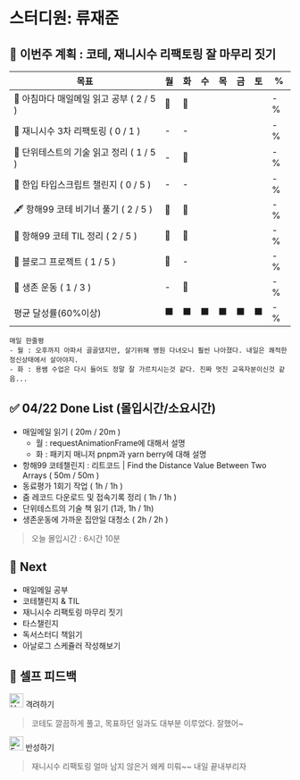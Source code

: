 # 스터디원: 류재준

## 🚀 이번주 계획 : 코테, 재니시수 리팩토링 잘 마무리 짓기

| 목표                            | 월   | 화   | 수   | 목   | 금   | 토   | %   |
| ------------------------------- | --- | --- | --- | --- | --- | --- | --- |
| 📰 아침마다 매일메일 읽고 공부 ( 2 / 5 ) |🌠|🌠||||| -% |
| 🚗 재니시수 3차 리팩토링 ( 0 / 1 ) |-|-||||| -% |
| 📖 단위테스트의 기술 읽고 정리 ( 1 / 5 ) |-|🌠||||| -% |
| 📌 한입 타입스크립트 챌린지 ( 0 / 5 ) |-|-||||| -% |
| 🖋️ 항해99 코테 비기너 풀기 ( 2 / 5 ) |🌠|🌠||||| -% |
| 🧵 항해99 코테 TIL 정리 ( 2 / 5 ) |🌠|🌠||||| -% |
| 👀 블로그 프로젝트 ( 1 / 5 ) |🌠|-||||| -% |
| 💪 생존 운동 ( 1 / 3 )               |-|🌠||||| -% |
| 평균 달성률(60%이상)      |⬛|⬛|⬛|⬛|⬛|⬛|  -% |


```text
매일 한줄평
- 월 : 오후까지 아파서 골골댔지만, 살기위해 병원 다녀오니 훨씬 나아졌다. 내일은 쾌적한 정신상태에서 살아야지.
- 화 : 용쌤 수업은 다시 들어도 정말 잘 가르치시는것 같다. 진짜 멋진 교육자분이신것 같음...
```

## ✅ 04/22 Done List (몰입시간/소요시간) 
- 매일메일 읽기 ( 20m / 20m )
  - 월 : requestAnimationFrame에 대해서 설명
  - 화 : 패키지 매니저 pnpm과 yarn berry에 대해 설명
- 항해99 코테챌린지 : 리트코드 | Find the Distance Value Between Two Arrays ( 50m / 50m )
- 동료평가 1회기 작업 ( 1h / 1h )
- 줌 레코드 다운로드 및 접속기록 정리 ( 1h / 1h )
- 단위테스트의 기술 책 읽기 (1과, 1h / 1h)
- 생존운동에 가까운 집안일 대청소 ( 2h / 2h )
> 오늘 몰입시간 : 6시간 10분

## 🌱 Next
-  매일메일 공부
-  코테챌린지 & TIL
-  재니시수 리팩토링 마무리 짓기
-  타스챌린지
-  독서스터디 책읽기
-  아날로그 스케쥴러 작성해보기

## 🎉 셀프 피드백

<img src="https://raw.githubusercontent.com/Tarikul-Islam-Anik/Animated-Fluent-Emojis/master/Emojis/Smilies/Hugging%20Face.png" alt="Hugging Face" width="25" height="25"> 격려하기</img>

> 코테도 깔끔하게 풀고, 목표하던 일과도 대부분 이루었다. 잘했어~

<img src="https://raw.githubusercontent.com/Tarikul-Islam-Anik/Animated-Fluent-Emojis/master/Emojis/Smilies/Face%20with%20Monocle.png" alt="Face with Monocle" width="25" height="25"> 반성하기</img>

> 재니시수 리팩토링 얼마 남지 않은거 왜케 미뤄~~ 내일 끝내부리자

